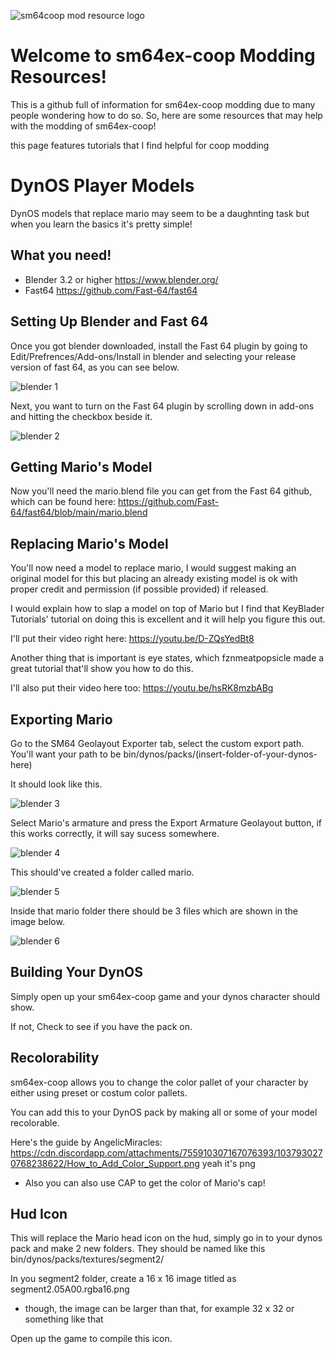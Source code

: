 ![sm64coop mod resource logo](https://github.com/TrashcamSaysFrick/sm64ex-coop-modding-resources/assets/90653075/e1b8bc34-fd5a-42d5-a69e-85f3500e8b04)
# Welcome to sm64ex-coop Modding Resources!
This is a github full of information for sm64ex-coop modding due to many people wondering how to do so. So, here are some resources that may help with the modding of sm64ex-coop!

this page features tutorials that I find helpful for coop modding


# DynOS Player Models
DynOS models that replace mario may seem to be a daughnting task but when you learn the basics it's pretty simple!

## What you need!
- Blender 3.2 or higher https://www.blender.org/
- Fast64 https://github.com/Fast-64/fast64

## Setting Up Blender and Fast 64

Once you got blender downloaded, install the Fast 64 plugin by going to Edit/Prefrences/Add-ons/Install in blender and selecting your release version of fast 64, as you can see below.

![blender 1](https://github.com/TrashcamSaysFrick/sm64ex-coop-modding-resources/assets/90653075/3b6ad543-176d-4723-b336-2c0f36b57046)

Next, you want to turn on the Fast 64 plugin by scrolling down in add-ons and hitting the checkbox beside it.

![blender 2](https://github.com/TrashcamSaysFrick/sm64ex-coop-modding-resources/assets/90653075/534394f5-28a7-44e6-93a9-bb3ba807be3d)

## Getting Mario's Model

Now you'll need the mario.blend file you can get from the Fast 64 github, which can be found here: https://github.com/Fast-64/fast64/blob/main/mario.blend

## Replacing Mario's Model

You'll now need a model to replace mario, I would suggest making an original model for this but placing an already existing model is ok with proper credit and permission (if possible provided) if released.

I would explain how to slap a model on top of Mario but I find that KeyBlader Tutorials' tutorial on doing this is excellent and it will help you figure this out.

I'll put their video right here: https://youtu.be/D-ZQsYedBt8

Another thing that is important is eye states, which fznmeatpopsicle made a great tutorial that'll show you how to do this.

I'll also put their video here too: https://youtu.be/hsRK8mzbABg

## Exporting Mario

Go to the SM64 Geolayout Exporter tab, select the custom export path. You'll want your path to be bin/dynos/packs/(insert-folder-of-your-dynos-here)

It should look like this.

![blender 3](https://github.com/TrashcamSaysFrick/sm64ex-coop-modding-resources/assets/90653075/fcf9a721-09d8-4306-8d50-26aec0769e9f)

Select Mario's armature and press the Export Armature Geolayout button, if this works correctly, it will say sucess somewhere.

![blender 4](https://github.com/TrashcamSaysFrick/sm64ex-coop-modding-resources/assets/90653075/3b60a177-5b1a-4f93-92a7-7ecb917b2597)

This should've created a folder called mario.

![blender 5](https://github.com/TrashcamSaysFrick/sm64ex-coop-modding-resources/assets/90653075/f9abf387-9ee1-48ee-91ec-fb17bc5f30c8)

Inside that mario folder there should be 3 files which are shown in the image below.

![blender 6](https://github.com/TrashcamSaysFrick/sm64ex-coop-modding-resources/assets/90653075/5c8bef53-6161-48cb-9241-0a9aeb3f8030)

## Building Your DynOS

Simply open up your sm64ex-coop game and your dynos character should show.

If not, Check to see if you have the pack on.

## Recolorability

sm64ex-coop allows you to change the color pallet of your character by either using preset or costum color pallets.

You can add this to your DynOS pack by making all or some of your model recolorable. 

Here's the guide by AngelicMiracles: https://cdn.discordapp.com/attachments/755910307167076393/1037930270768238622/How_to_Add_Color_Support.png yeah it's png

- Also you can also use CAP to get the color of Mario's cap!

## Hud Icon

This will replace the Mario head icon on the hud, simply go in to your dynos pack and make 2 new folders. They should be named like this bin/dynos/packs/textures/segment2/

In you segment2 folder, create a 16 x 16 image titled as segment2.05A00.rgba16.png

- though, the image can be larger than that, for example 32 x 32 or something like that

Open up the game to compile this icon.


